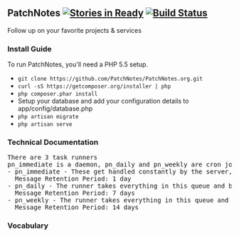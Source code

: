 ## PatchNotes [![Stories in Ready](https://badge.waffle.io/PatchNotes/PatchNotes.org.png?label=ready)](http://waffle.io/PatchNotes/PatchNotes.org) [![Build Status](https://travis-ci.org/PatchNotes/PatchNotes.org.png?branch=master)](https://travis-ci.org/PatchNotes/PatchNotes.org)
Follow up on your favorite projects & services



### Install Guide
To run PatchNotes, you'll need a PHP 5.5 setup.

 - `git clone https://github.com/PatchNotes/PatchNotes.org.git`
 - `curl -sS https://getcomposer.org/installer | php`
 - `php composer.phar install`
 - Setup your database and add your configuration details to app/config/database.php
 - `php artisan migrate`
 - `php artisan serve`


### Technical Documentation
<pre>
There are 3 task runners
pn_immediate is a daemon, pn_daily and pn_weekly are cron jobs
- pn_immediate - These get handled constantly by the server, not in batches.
  Message Retention Period: 1 day
- pn_daily - The runner takes everything in this queue and batches it together per project
  Message Retention Period: 7 days
- pn_weekly - The runner takes everything in this queue and batches it together per project
  Message Retention Period: 14 days
</pre>

### Vocabulary

